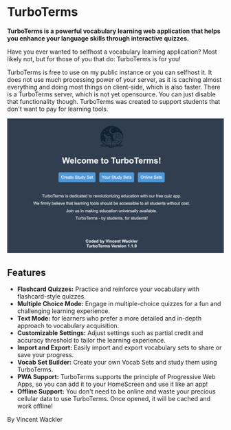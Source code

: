 # TurboTerms

**TurboTerms is a powerful vocabulary learning web application that helps you enhance your language skills through interactive quizzes.**

Have you ever wanted to selfhost a vocabulary learning application? Most likely not, but for those of you that do: TurboTerms is for you!


TurboTerms is free to use on my public instance or you can selfhost it. It does not use much processing power of your server, as it is caching almost everything and doing most things on client-side, which is also faster. There is a TurboTerms server, which is not yet opensource. You can just disable that functionality though. TurboTerms was created to support students that don't want to pay for learning tools.

![Turboterms](https://github.com/TheBeaconCrafter/TurboTerms/blob/main/img/turbotermspresentation.png?raw=true)

## Features

- **Flashcard Quizzes:** Practice and reinforce your vocabulary with flashcard-style quizzes.
- **Multiple Choice Mode:** Engage in multiple-choice quizzes for a fun and challenging learning experience.
- **Text Mode:** for learners who prefer a more detailed and in-depth approach to vocabulary acquisition.
- **Customizable Settings:** Adjust settings such as partial credit and accuracy threshold to tailor the learning experience.
- **Import and Export:** Easily import and export vocabulary sets to share or save your progress.
- **Vocab Set Builder:** Create your own Vocab Sets and study them using TurboTerms.
- **PWA Support:** TurboTerms supports the principle of Progressive Web Apps, so you can add it to your HomeScreen and use it like an app!
- **Offline Support:** You don't need to be online and waste your precious cellular data to use TurboTerms. Once opened, it will be cached and work offline!

By Vincent Wackler